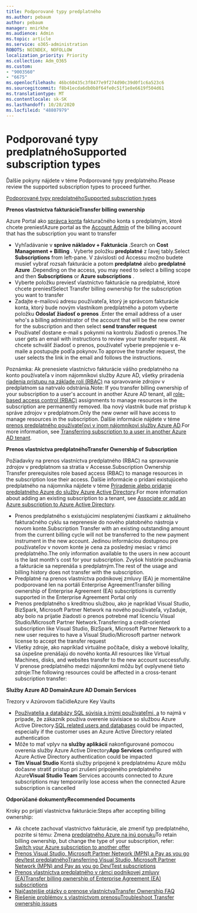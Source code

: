 ```yaml
---
title: Podporované typy predplatného
ms.author: pebaum
author: pebaum
manager: mnirkhe
ms.audience: Admin
ms.topic: article
ms.service: o365-administration
ROBOTS: NOINDEX, NOFOLLOW
localization_priority: Priority
ms.collection: Adm_O365
ms.custom:
- "9003560"
- "6675"
ms.openlocfilehash: 46bc60435c3f8477e9f274d90c39d0f1c6a523c6
ms.sourcegitcommit: f8b41ecda6db0b8f64fe0c51f1e8e6619f504d61
ms.translationtype: MT
ms.contentlocale: sk-SK
ms.lasthandoff: 10/28/2020
ms.locfileid: "48807979"
---
```

# <a name="supported-subscription-types"></a><span data-ttu-id="9d28f-102">Podporované typy predplatného</span><span class="sxs-lookup"><span data-stu-id="9d28f-102">Supported subscription types</span></span>

<span data-ttu-id="9d28f-103">Ďalšie pokyny nájdete v téme Podporované typy predplatného.</span><span class="sxs-lookup"><span data-stu-id="9d28f-103">Please review the supported subscription types to proceed further.</span></span>

[<span data-ttu-id="9d28f-104">Podporované typy predplatného</span><span class="sxs-lookup"><span data-stu-id="9d28f-104">Supported subscription types</span></span>](https://docs.microsoft.com/azure/billing/billing-subscription-transfer?WT.mc_id=Portal-Microsoft_Azure_Support#supported-subscription-types)

<span data-ttu-id="9d28f-105">**Prenos vlastníctva fakturácie**</span><span class="sxs-lookup"><span data-stu-id="9d28f-105">**Transfer billing ownership**</span></span>

<span data-ttu-id="9d28f-106">Azure Portal ako [správca konta](https://ms.portal.azure.com/) fakturačného konta s predplatným, ktoré chcete preniesť</span><span class="sxs-lookup"><span data-stu-id="9d28f-106">Azure portal as the [Account Admin](https://ms.portal.azure.com/) of the billing account that has the subscription you want to transfer</span></span>

- <span data-ttu-id="9d28f-107">Vyhľadávanie v **správe nákladov + Fakturácia** .</span><span class="sxs-lookup"><span data-stu-id="9d28f-107">Search on **Cost Management + Billing** .</span></span> <span data-ttu-id="9d28f-108">Vyberte položku **predplatné** z ľavej tably.</span><span class="sxs-lookup"><span data-stu-id="9d28f-108">Select **Subscriptions** from left-pane.</span></span> <span data-ttu-id="9d28f-109">V závislosti od Accessu možno budete musieť vybrať rozsah fakturácie a potom **predplatné** alebo **predplatné Azure** .</span><span class="sxs-lookup"><span data-stu-id="9d28f-109">Depending on the access, you may need to select a billing scope and then **Subscriptions** or **Azure subscriptions** .</span></span>
- <span data-ttu-id="9d28f-110">Vyberte položku previesť vlastníctvo fakturácie na predplatné, ktoré chcete preniesť</span><span class="sxs-lookup"><span data-stu-id="9d28f-110">Select Transfer billing ownership for the subscription you want to transfer</span></span>
- <span data-ttu-id="9d28f-111">Zadajte e-mailovú adresu používateľa, ktorý je správcom fakturácie konta, ktorý bude novým vlastníkom predplatného a potom vyberte položku **Odoslať žiadosť o prenos** .</span><span class="sxs-lookup"><span data-stu-id="9d28f-111">Enter the email address of a user who's a billing administrator of the account that will be the new owner for the subscription and then select **send transfer request**</span></span>
- <span data-ttu-id="9d28f-112">Používateľ dostane e-mail s pokynmi na kontrolu žiadosti o prenos.</span><span class="sxs-lookup"><span data-stu-id="9d28f-112">The user gets an email with instructions to review your transfer request.</span></span> <span data-ttu-id="9d28f-113">Ak chcete schváliť žiadosť o prenos, používateľ vyberie prepojenie v e-maile a postupujte podľa pokynov.</span><span class="sxs-lookup"><span data-stu-id="9d28f-113">To approve the transfer request, the user selects the link in the email and follows the instructions.</span></span>

<span data-ttu-id="9d28f-114">Poznámka: Ak prenesiete vlastníctvo fakturácie vášho predplatného na konto používateľa v inom nájomníkovi služby Azure AD, všetky priradenia [riadenia prístupu na základe rolí (RBAC)](https://docs.microsoft.com/azure/role-based-access-control/overview?WT.mc_id=Portal-Microsoft_Azure_Support) na spravovanie zdrojov v predplatnom sa natrvalo odstránia.</span><span class="sxs-lookup"><span data-stu-id="9d28f-114">Note: If you transfer billing ownership of your subscription to a user's account in another Azure AD tenant, all [role-based access control (RBAC)](https://docs.microsoft.com/azure/role-based-access-control/overview?WT.mc_id=Portal-Microsoft_Azure_Support) assignments to manage resources in the subscription are permanently removed.</span></span> <span data-ttu-id="9d28f-115">Iba nový vlastník bude mať prístup k správe zdrojov v predplatnom.</span><span class="sxs-lookup"><span data-stu-id="9d28f-115">Only the new owner will have access to manage resources in the subscription.</span></span> <span data-ttu-id="9d28f-116">Ďalšie informácie nájdete v téme [prenos predplatného používateľovi v inom nájomníkovi služby Azure AD](https://docs.microsoft.com/azure/active-directory/managed-identities-azure-resources/known-issues?WT.mc_id=Portal-Microsoft_Azure_Support).</span><span class="sxs-lookup"><span data-stu-id="9d28f-116">For more information, see [Transferring subscription to a user in another Azure AD tenant](https://docs.microsoft.com/azure/active-directory/managed-identities-azure-resources/known-issues?WT.mc_id=Portal-Microsoft_Azure_Support).</span></span>

<span data-ttu-id="9d28f-117">**Prenos vlastníctva predplatného**</span><span class="sxs-lookup"><span data-stu-id="9d28f-117">**Transfer Ownership of Subscription**</span></span>

<span data-ttu-id="9d28f-118">Požiadavky na prenos vlastníctva predplatného (RBAC) na spravovanie zdrojov v predplatnom sa stratia v Accesse.</span><span class="sxs-lookup"><span data-stu-id="9d28f-118">Subscription Ownership Transfer prerequisites role based access (RBAC) to manage resources in the subscription lose their access.</span></span> <span data-ttu-id="9d28f-119">Ďalšie informácie o pridaní existujúceho predplatného na nájomníka nájdete v téme [Priradenie alebo pridanie predplatného Azure do služby Azure Active Directory](https://docs.microsoft.com/azure/active-directory/fundamentals/active-directory-how-subscriptions-associated-directory?WT.mc_id=Portal-Microsoft_Azure_Support).</span><span class="sxs-lookup"><span data-stu-id="9d28f-119">For more information about adding an existing subscription to a tenant, see [Associate or add an Azure subscription to Azure Active Directory](https://docs.microsoft.com/azure/active-directory/fundamentals/active-directory-how-subscriptions-associated-directory?WT.mc_id=Portal-Microsoft_Azure_Support).</span></span>

- <span data-ttu-id="9d28f-120">Prenos predplatného s existujúcimi nesplatenými čiastkami z aktuálneho fakturačného cyklu sa neprenesie do nového platobného nástroja v novom konte.</span><span class="sxs-lookup"><span data-stu-id="9d28f-120">Subscription Transfer with an existing outstanding amount from the current billing cycle will not be transferred to the new payment instrument in the new account.</span></span> <span data-ttu-id="9d28f-121">Jedinou informáciou dostupnou pre používateľov v novom konte je cena za posledný mesiac v rámci predplatného.</span><span class="sxs-lookup"><span data-stu-id="9d28f-121">The only information available to the users in new account is the last month's cost for your subscription.</span></span> <span data-ttu-id="9d28f-122">Zvyšok histórie používania a fakturácie sa neprenáša s predplatným.</span><span class="sxs-lookup"><span data-stu-id="9d28f-122">The rest of the usage and billing history does not transfer with the subscription.</span></span>
- <span data-ttu-id="9d28f-123">Predplatné na prenos vlastníctva podnikovej zmluvy (EA) je momentálne podporované len na portáli Enterprise Agreement</span><span class="sxs-lookup"><span data-stu-id="9d28f-123">Transfer billing ownership of Enterprise Agreement (EA) subscriptions is currently supported in the Enterprise Agreement Portal only</span></span>
- <span data-ttu-id="9d28f-124">Prenos predplatného s kreditnou službou, ako je napríklad Visual Studio, BizSpark, Microsoft Partner Network na nového používateľa, vyžaduje, aby bolo na prijatie žiadosti o prenos potrebné mať licenciu Visual Studio/Microsoft Partner Network.</span><span class="sxs-lookup"><span data-stu-id="9d28f-124">Transferring a credit-oriented subscription like Visual Studio, BizSpark, Microsoft Partner Network to a new user requires to have a Visual Studio/Microsoft partner network license to accept the transfer request</span></span>
- <span data-ttu-id="9d28f-125">Všetky zdroje, ako napríklad virtuálne počítače, disky a webové lokality, sa úspešne prenášajú do nového konta.</span><span class="sxs-lookup"><span data-stu-id="9d28f-125">All resources like Virtual Machines, disks, and websites transfer to the new account successfully.</span></span> <span data-ttu-id="9d28f-126">V prenose predplatného medzi nájomníkmi môžu byť ovplyvnené tieto zdroje:</span><span class="sxs-lookup"><span data-stu-id="9d28f-126">The following resources could be affected in a cross-tenant subscription transfer:</span></span>

<span data-ttu-id="9d28f-127">**Služby Azure AD Domain**</span><span class="sxs-lookup"><span data-stu-id="9d28f-127">**Azure AD Domain Services**</span></span>

<span data-ttu-id="9d28f-128">Trezory v Azúrovom tlačidle</span><span class="sxs-lookup"><span data-stu-id="9d28f-128">Azure Key Vaults</span></span>

- <span data-ttu-id="9d28f-129">[Používatelia a databázy SQL súvisia s inými používateľmi, a](https://docs.microsoft.com/azure/sql-database/sql-database-aad-authentication-configure?WT.mc_id=Portal-Microsoft_Azure_Support) to najmä v prípade, že zákazník používa overenie súvisiace so službou Azure Active Directory.</span><span class="sxs-lookup"><span data-stu-id="9d28f-129">[SQL related users and databases](https://docs.microsoft.com/azure/sql-database/sql-database-aad-authentication-configure?WT.mc_id=Portal-Microsoft_Azure_Support) could be impacted, especially if the customer uses an Azure Active Directory related authentication</span></span>
- <span data-ttu-id="9d28f-130">Môže to mať vplyv na **služby aplikácií** nakonfigurované pomocou overenia služby Azure Active Directory</span><span class="sxs-lookup"><span data-stu-id="9d28f-130">**App Services** configured with Azure Active Directory authentication could be impacted</span></span>
- <span data-ttu-id="9d28f-131">**Tím Visual Studio** Kontá služby pripojené k predplatnému Azure môžu dočasne stratiť prístup pri zrušení pripojeného predplatného Azure</span><span class="sxs-lookup"><span data-stu-id="9d28f-131">**Visual Studio Team** Services accounts connected to Azure subscriptions may temporarily lose access when the connected Azure subscription is cancelled</span></span>

<span data-ttu-id="9d28f-132">**Odporúčané dokumenty**</span><span class="sxs-lookup"><span data-stu-id="9d28f-132">**Recommended Documents**</span></span>

<span data-ttu-id="9d28f-133">Kroky po prijatí vlastníctva fakturácie:</span><span class="sxs-lookup"><span data-stu-id="9d28f-133">Steps after accepting billing ownership:</span></span>

- <span data-ttu-id="9d28f-134">Ak chcete zachovať vlastníctvo fakturácie, ale zmeniť typ predplatného, pozrite si tému: Zmena [predplatného Azure na inú ponuku](https://docs.microsoft.com/azure/billing/billing-how-to-switch-azure-offer?WT.mc_id=Portal-Microsoft_Azure_Support)</span><span class="sxs-lookup"><span data-stu-id="9d28f-134">To retain billing ownership, but change the type of your subscription, refer: [Switch your Azure subscription to another offer](https://docs.microsoft.com/azure/billing/billing-how-to-switch-azure-offer?WT.mc_id=Portal-Microsoft_Azure_Support)</span></span>
- [<span data-ttu-id="9d28f-135">Prenos Visual Studio, Microsoft Partner Network (MPN) a Pay as you go dev/test predplatného</span><span class="sxs-lookup"><span data-stu-id="9d28f-135">Transferring Visual Studio, Microsoft Partner Network (MPN) and Pay as you go Dev/Test subscriptions</span></span>](https://docs.microsoft.com/azure/billing/billing-subscription-transfer?WT.mc_id=Portal-Microsoft_Azure_Support#transferring-visual-studio-microsoft-partner-network-mpn-and-pay-as-you-go-devtest-subscriptions)
- [<span data-ttu-id="9d28f-136">Prenos vlastníctva predplatného v rámci podnikovej zmluvy (EA)</span><span class="sxs-lookup"><span data-stu-id="9d28f-136">Transfer billing ownership of Enterprise Agreement (EA) subscriptions</span></span>](https://docs.microsoft.com/azure/billing/billing-subscription-transfer?WT.mc_id=Portal-Microsoft_Azure_Support#transfer-billing-ownership-of-enterprise-agreement-ea-subscriptions)
- [<span data-ttu-id="9d28f-137">Najčastejšie otázky o prenose vlastníctva</span><span class="sxs-lookup"><span data-stu-id="9d28f-137">Transfer Ownership FAQ</span></span>](https://docs.microsoft.com/azure/billing/billing-subscription-transfer?WT.mc_id=Portal-Microsoft_Azure_Support#frequently-asked-questions-faq-for-senders)
- [<span data-ttu-id="9d28f-138">Riešenie problémov s vlastníctvom prenosu</span><span class="sxs-lookup"><span data-stu-id="9d28f-138">Troubleshoot Transfer ownership issues</span></span>](https://docs.microsoft.com/azure/billing/billing-subscription-transfer?WT.mc_id=Portal-Microsoft_Azure_Support#troubleshooting)